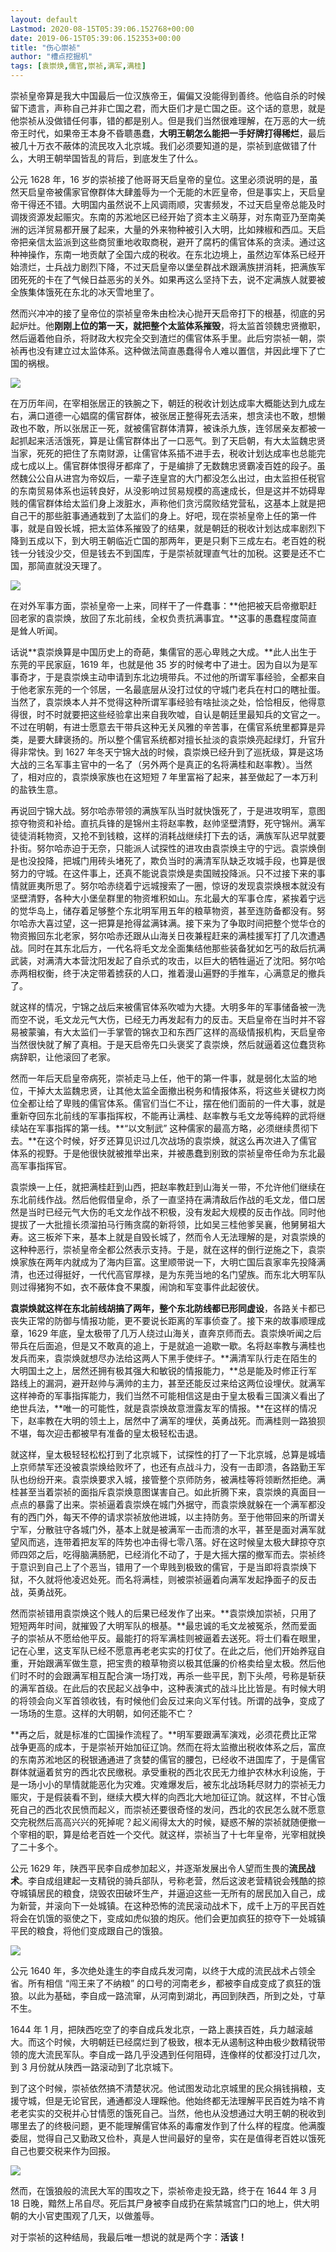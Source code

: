 ```yaml
---
layout: default
Lastmod: 2020-08-15T05:39:06.152768+00:00
date: 2019-06-15T05:39:06.152353+00:00
title: "伤心崇祯"
author: "槽点挖掘机"
tags: [袁崇焕,儒官,崇祯,满军,满桂]
---
```


崇祯皇帝算是我大中国最后一位汉族帝王，偏偏又没能得到善终。他临自杀的时候留下遗言，声称自己并非亡国之君，而大臣们才是亡国之臣。这个话的意思，就是他崇祯从没做错任何事，错的都是别人。但是我们当然很难理解，在万恶的大一统帝王时代，如果帝王本身不昏聩愚蠢，**大明王朝怎么能把一手好牌打得稀烂**，最后被几十万衣不蔽体的流民攻入北京城。我们必须要知道的是，崇祯到底做错了什么，大明王朝举国皆乱的背后，到底发生了什么。

公元 1628 年，16 岁的崇祯接了他哥哥天启皇帝的皇位。这里必须说明的是，虽然天启皇帝被儒家官僚群体大肆羞辱为一个无能的木匠皇帝，但是事实上，天启皇帝干得还不错。大明国内虽然说不上风调雨顺，灾害频发，不过天启皇帝总能及时调拨资源发起赈灾。东南的苏淞地区已经开始了资本主义萌芽，对东南亚乃至南美洲的远洋贸易都开展了起来，大量的外来物种被引入大明，比如辣椒和西瓜。天启帝把亲信太监派到这些商贸重地收取商税，避开了腐朽的儒官体系的贪渎。通过这种神操作，东南一地贡献了全国六成的税收。在东北边境上，虽然边军体系已经开始溃烂，士兵战力剧烈下降，不过天启皇帝以堡垒群战术跟满族拼消耗，把满族军团死死的卡在了气候日益恶劣的关外。如果再这么坚持下去，说不定满族人就要被全族集体饿死在东北的冰天雪地里了。

然而兴冲冲的接了皇帝位的崇祯皇帝朱由检决心抛开天启帝打下的根基，彻底的另起炉灶。他**刚刚上位的第一天，就把整个太监体系摧毁**，将太监首领魏忠贤撤职，然后逼着他自杀，将财政大权完全交到渣烂的儒官体系手里。此后穷崇祯一朝，崇祯再也没有建立过太监体系。这种做法简直愚蠢得令人难以置信，并因此埋下了亡国的祸根。

![](https://images.weserv.nl/?url=https%3A//ressrc.com/wp-content/uploads/2019/07/20190705112740.jpg)

在万历年间，在宰相张居正的铁腕之下，朝廷的税收计划达成率大概能达到九成左右，满口道德一心娼腐的儒官群体，被张居正整得死去活来，想贪渎也不敢，想懒政也不敢，所以张居正一死，就被儒官群体清算，被诛杀九族，连邻居亲友都被一起抓起来活活饿死，算是让儒官群体出了一口恶气。到了天启朝，有大太监魏忠贤当家，死死的把住了东南财源，让儒官体系插不进手去，税收计划达成率也总能完成七成以上。儒官群体恨得牙都痒了，于是编排了无数魏忠贤霸凌百姓的段子。虽然魏公公自从进宫为帝奴后，一辈子连皇宫的大门都没怎么出过，由太监担任税官的东南贸易体系也运转良好，从没影响过贸易规模的高速成长，但是这并不妨碍卑贱的儒官群体给太监们身上泼脏水，声称他们贪污腐败结党营私，这基本上就是把自己干的那些脏事通通栽到了太监们的身上。好吧，现在崇祯皇帝上任的第一件事，就是自毁长城，把太监体系摧毁了的结果，就是朝廷的税收计划达成率剧烈下降到五成以下，到大明王朝临近亡国的那两年，更是只剩下三成左右。老百姓的税钱一分钱没少交，但是钱去不到国库，于是崇祯就理直气壮的加税。这要是还不亡国，那简直就没天理了。

![](https://images.weserv.nl/?url=https%3A//ressrc.com/wp-content/uploads/2019/07/20190705112717.jpg)

在对外军事方面，崇祯皇帝一上来，同样干了一件蠢事：**他把被天启帝撤职赶回老家的袁崇焕，放回了东北前线，全权负责抗满事宜。**这事的愚蠢程度简直是耸人听闻。

话说**袁崇焕算是中国历史上的奇葩，集儒官的恶心卑贱之大成。**此人出生于东莞的平民家庭，1619 年，也就是他 35 岁的时候考中了进士。因为自以为是军事奇才，于是袁崇焕主动申请到东北边境带兵。不过他的所谓军事经验，全都来自于他老家东莞的一个邻居，一名最底层从没打过仗的守城门老兵在村口的瞎扯蛋。当然了，袁崇焕本人并不觉得这种所谓军事经验有啥扯淡之处，恰恰相反，他得意得很，时不时就要把这些经验拿出来自我吹嘘，自认是朝廷里最知兵的文官之一。不过在明朝，有进士愿意去干带兵这种无关风雅的辛苦事，在儒官系统里都算是异类，是要大肆褒扬的。所以整个儒官系统都对擅长扯淡的袁崇焕亮起绿灯，升官升得非常快。到 1627 年冬天宁锦大战的时候，袁崇焕已经升到了巡抚级，算是这场大战的三名军事主官中的一名了（另外两个是真正的名将满桂和赵率教）。当然了，相对应的，袁崇焕家族也在这短短 7 年里富裕了起来，甚至做起了一本万利的盐铁生意。

再说回宁锦大战。努尔哈赤带领的满族军队当时就快饿死了，于是进攻明军，意图掠夺物资和补给。直抗兵锋的是锦州主将赵率教，赵帅坚壁清野，死守锦州。满军徒徒消耗物资，又抢不到钱粮，这样的消耗战继续打下去的话，满族军队迟早就要扑街。努尔哈赤迫于无奈，只能派人试探性的进攻由袁崇焕主守的宁远。袁崇焕倒是也没投降，把城门用砖头堵死了，欺负当时的满清军队缺乏攻城手段，也算是很努力的守城。在这件事上，还真不能说袁崇焕是卖国贼投降派。只不过接下来的事情就匪夷所思了。努尔哈赤绕着宁远城搜索了一圈，惊讶的发现袁崇焕根本就没有坚壁清野，各种大小堡垒群里的物资堆积如山。东北最大的军事仓库，紧挨着宁远的觉华岛上，储存着足够整个东北明军用五年的粮草物资，甚至连防备都没有。努尔哈赤大喜过望，这一把算是抢得盆满钵满。接下来为了争取时间把整个觉华仓的物资搬回东北老家，努尔哈赤还跟从山海关日夜兼程赶来的满桂援军打了几次遭遇战。同时在其东北后方，一代名将毛文龙全面集结他那些装备犹如乞丐的敌后抗满武装，对满清大本营沈阳发起了自杀式的攻击，以巨大的牺牲逼近了沈阳。努尔哈赤两相权衡，终于决定带着掳获的人口，推着漫山遍野的手推车，心满意足的撤兵了。

就这样的情况，宁锦之战后来被儒官体系吹嘘为大捷。大明多年的军事储备被一洗而空不说，毛文龙元气大伤，已经无力再发起有力的反击。天启皇帝在当时并不容易被蒙骗，有大太监们一手掌管的锦衣卫和东西厂这样的高级情报机构，天启皇帝当然很快就了解了真相。于是天启帝先口头褒奖了袁崇焕，然后就逼着这位蠢货称病辞职，让他滚回了老家。

然而一年后天启皇帝病死，崇祯走马上任，他干的第一件事，就是弱化太监的地位，干掉大太监魏忠贤，让其他太监全面撤出税务和情报体系，将这些关键权力岗位全都让给了卑贱的儒官体系。儒官们当仁不让，摆在他们面前的一件大事，就是重新夺回东北前线的军事指挥权，不能再让满桂、赵率教与毛文龙等纯粹的武将继续站在军事指挥的第一线。**“以文制武” 这种儒家的最高方略，必须继续贯彻下去。**在这个时候，好歹还算见识过几次战场的袁崇焕，就这么再次进入了儒官体系的视野。于是他很快就被推举出来，并被愚蠢到别致的崇祯皇帝任命为东北最高军事指挥官。

袁崇焕一上任，就把满桂赶到山西，把赵率教赶到山海关一带，不允许他们继续在东北前线作战。然后他假借皇命，杀了一直坚持在满清敌后作战的毛文龙，借口居然是当时已经元气大伤的毛文龙作战不积极，没有发起大规模的反击作战。同时他提拔了一大批擅长须溜拍马行贿贪腐的新将领，比如吴三桂他爹吴襄，他舅舅祖大寿。这三板斧下来，基本上就是自毁长城了，然而令人无法理解的是，对袁崇焕的这种种恶行，崇祯皇帝全都公然表示支持。于是，就在这样的倒行逆施之下，袁崇焕家族在两年内就成为了海内巨富。这里顺带说一下，大明亡国后袁家率先投降满清，也还过得挺好，一代代高官厚禄，是为东莞当地的名门望族。而东北大明军队则过得猪狗不如，衣不蔽体食不果腹，闹饷和军变事件此起彼伏。

**袁崇焕就这样在东北前线胡搞了两年，整个东北防线都已形同虚设**，各路关卡都已丧失正常的防御与情报功能，更不要说长距离的军事侦查了。接下来的故事顺理成章，1629 年底，皇太极带了几万人绕过山海关，直奔京师而去。袁崇焕听闻之后带兵在后面追，但是又不敢真的追上，于是就追一追歇一歇。名将赵率教与满桂也发兵而来，袁崇焕就想尽办法给这两人下黑手使绊子。**满清军队行走在陌生的大明国土之上，居然还拥有极其强大和敏锐的情报能力，**总是能及时修正行军路线上的漏洞，避开赵帅与满帅的主力，甚至还能反过来给这两位设埋伏。就满军这样神奇的军事指挥能力，我们当然不可能相信这是由于皇太极看三国演义看出了绝世兵法，**唯一的可能性，就是袁崇焕故意泄露友军的情报。**在这样的情况下，赵率教在大明的领土上，居然中了满军的埋伏，英勇战死。而满桂则一路狼狈不堪，每次迎击都被早有准备的皇太极轻松击退。

就这样，皇太极轻轻松松打到了北京城下，试探性的打了一下北京城，总算是城墙上京师禁军还没被袁崇焕给败坏了，也还有点战斗力，没有一击即溃，各路勤王军队也纷纷开来。袁崇焕要求入城，接管整个京师防务，被满桂等将领断然拒绝。满桂甚至当着崇祯的面指斥袁崇焕意图谋害自己。如此折腾下来，袁崇焕的真面目一点点的暴露了出来。崇祯逼着袁崇焕在城门外据守，而袁崇焕就躲在一个满军都没有的西门外，每天不停的请求崇祯放他进城，以主持防务。至于他带回来的所谓关宁军，分散驻守各城门外，基本上就是被满军一击而溃的水平，甚至是面对满军就望风而逃，连带着把友军的阵势也冲击得七零八落。好在这时候皇太极大肆掠夺京师四郊之后，吃得脑满肠肥，已经消化不动了，于是大摇大摆的撤军而去。崇祯终于意识到自己上了个恶当，错用了一个卑贱到极致的儒官，于是当即将袁崇焕下狱，不久就将他凌迟处死。而名将满桂，则被崇祯逼着向满军发起挣面子的反击战，英勇战死。

然而崇祯错用袁崇焕这个贱人的后果已经发作了出来。**袁崇焕加崇祯，只用了短短两年时间，就摧毁了大明军队的根基。**最忠诚的毛文龙被冤杀，然而爱面子的崇祯从不愿给他平反。最能打的将军满桂则被逼着去送死。将士们看在眼里，记在心里，这支军队已经不愿意再老老实实的打仗了。在此之后，他们开始养寇自重，开始跟满军做生意，把宝贵的粮草物资以极其低廉的价格卖给皇太极。然后他们时不时的会跟满军相互配合演一场打戏，再杀一些平民，割下头颅，号称是斩获的满军首级。在此后的农民起义战争中，这种表演式的战斗比比皆是。有时候大明的将领会向义军首领收钱，有时候他们会反过来向义军付钱。所谓的战争，变成了一场场的生意。这样的大明朝，如何还能不亡？

**再之后，就是标准的亡国操作流程了。**明军要跟满军演戏，必须花费比正常战争更高的成本，于是崇祯开始加征辽饷。然而在将太监撤出税收体系之后，富庶的东南苏淞地区的税银通通进了贪婪的儒官的腰包，已经收不进国库了，于是儒官群体就逼着贫穷的西北农民缴税。承受重税的西北农民无力维护农林水利设施，于是一场小小的旱情就能恶化为灾难。灾难爆发后，被东北战场耗尽财力的崇祯无力赈灾，于是假装看不到，继续大模大样的向西北大地加征辽饷。就这样，不甘心饿死自己的西北农民愤而起义，而崇祯还要很奇怪的发问，西北的农民怎么就不愿意交完税然后高高兴兴的死掉呢？起义闹得太大的时候，疑惑不解的崇祯就随便撤一个宰相的职，算是给老百姓一个交代。就这样，崇祯当了十七年皇帝，光宰相就换了二十多个。

公元 1629 年，陕西平民李自成参加起义，并逐渐发展出令人望而生畏的**流民战术**。李自成组建起一支精锐的骑兵部队，号称老营，然后这波老营精锐会残酷的掠夺城镇居民的粮食，烧毁农田破坏生产，并逼迫这些一无所有的居民加入自己，成为新营，并滚向下一处城镇。在这种恐怖的流民滚动战术下，成千上万的平民百姓将会在饥饿的驱使之下，变成如虎似狼的炮灰。他们会更加疯狂的掠夺下一处城镇平民的粮食，将他们变成跟自己的饿狼。

![](https://images.weserv.nl/?url=https%3A//ressrc.com/wp-content/uploads/2019/07/20190705112449.jpg)

公元 1640 年，多次绝处逢生的李自成兵发河南，以终于大成的流民战术占领全省。所有相信 “闯王来了不纳粮” 的口号的河南老乡，都被李自成变成了疯狂的饿狼。以此为基础，李自成一路流窜，从河南到湖北，再回到陕西，所到之处，寸草不生。

1644 年 1 月，把陕西吃空了的李自成兵发北京，一路上裹挟百姓，兵力越滚越大。而这个时候，大明朝廷已经腐烂到了极致，根本无从遏制这种由极少数精锐带领的庞大流民军队。李自成一路几乎没遇到任何阻碍，连像样的仗都没打过几次，到 3 月份就从陕西一路滚动到了北京城下。

到了这个时候，崇祯依然搞不清楚状况。他试图发动北京城里的民众捐钱捐粮，支援守城，但是无论官民，通通都没人理睬他。他始终都无法理解平民百姓为啥不肯老老实实的交税并心甘情愿的饿死自己。当然，他也从没想通过大明王朝的税收到哪里去了的终极问题，更不能理解儒官体系的毒瘤发作到了什么样的程度。他满腹委屈，觉得自己又勤政又俭朴，真是人世间最好的皇帝，实在是值得老百姓以饿死自己也要交税来作为回报。

![](https://images.weserv.nl/?url=https%3A//ressrc.com/wp-content/uploads/2019/07/20190705112426.jpg)


然而，在饿狼般的流民大军的围攻之下，崇祯帝走投无路，终于在 1644 年 3 月 18 日晚，黯然上吊自尽。死后其尸身被李自成扔在紫禁城宫门口的地上，供大明朝的大小官吏围观了几天，以做羞辱。

对于崇祯的这种结局，我最后唯一想说的就是两个字：**活该！**
